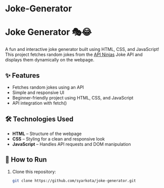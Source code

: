 # Joke-Generator
# Joke Generator 🎭😂

A fun and interactive joke generator built using HTML, CSS, and JavaScript! This project fetches random jokes from the [API Ninjas](https://api-ninjas.com/) Joke API and displays them dynamically on the webpage.

## ✨ Features
- Fetches random jokes using an API
- Simple and responsive UI
- Beginner-friendly project using HTML, CSS, and JavaScript
- API integration with fetch()

## 🛠️ Technologies Used
- **HTML** – Structure of the webpage
- **CSS** – Styling for a clean and responsive look
- **JavaScript** – Handles API requests and DOM manipulation

## 🚀 How to Run
1. Clone this repository:
   ```sh
   git clone https://github.com/syarkota/joke-generator.git

